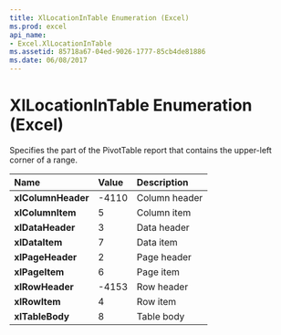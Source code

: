 ```yaml
---
title: XlLocationInTable Enumeration (Excel)
ms.prod: excel
api_name:
- Excel.XlLocationInTable
ms.assetid: 85718a67-04ed-9026-1777-85cb4de81886
ms.date: 06/08/2017
---
```



# XlLocationInTable Enumeration (Excel)

Specifies the part of the PivotTable report that contains the upper-left corner of a range.



|**Name**|**Value**|**Description**|
|:-----|:-----|:-----|
| **xlColumnHeader**|-4110|Column header|
| **xlColumnItem**|5|Column item|
| **xlDataHeader**|3|Data header|
| **xlDataItem**|7|Data item|
| **xlPageHeader**|2|Page header|
| **xlPageItem**|6|Page item|
| **xlRowHeader**|-4153|Row header|
| **xlRowItem**|4|Row item|
| **xlTableBody**|8|Table body|

